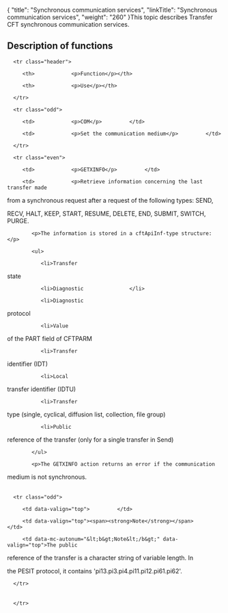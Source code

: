 {
    "title": "Synchronous  communication services",
    "linkTitle": "Synchronous communication services",
    "weight": "260"
}This topic describes Transfer CFT synchronous communication services.

## Description of functions

<table data-cellspacing="0">
   <thead>
      <tr class="header">
         <th>            <p>Function</p></th>
         <th>            <p>Use</p></th>
      </tr>
   </thead>
   <tbody>
      <tr class="odd">
         <td>            <p>COM</p>         </td>
         <td>            <p>Set the communication medium</p>         </td>
      </tr>
      <tr class="even">
         <td>            <p>GETXINFO</p>         </td>
         <td>            <p>Retrieve information concerning the last transfer made
from a synchronous request after a request of the following types: SEND,
RECV, HALT, KEEP, START, RESUME, DELETE, END, SUBMIT, SWITCH, PURGE.</p>
            <p>The information is stored in a cftApiInf-type structure:</p>
            <ul>
               <li>Transfer
state               </li>
               <li>Diagnostic               </li>
               <li>Diagnostic
protocol               </li>
               <li>Value
of the PART field of CFTPARM               </li>
               <li>Transfer
identifier (IDT)               </li>
               <li>Local
transfer identifier (IDTU)               </li>
               <li>Transfer
type (single, cyclical, diffusion list, collection, file group)               </li>
               <li>Public
reference of the transfer (only for a single transfer in Send)               </li>
            </ul>
            <p>The GETXINFO action returns an error if the communication
medium is not synchronous.</p>
<table data-cellpadding="0" data-cellspacing="0">
   <tbody>
      <tr class="odd">
         <td data-valign="top">         </td>
         <td data-valign="top"><span><strong>Note</strong></span>         </td>
         <td data-mc-autonum="&lt;b&gt;Note&lt;/b&gt;" data-valign="top">The public
reference of the transfer is a character string of variable length. In
the PESIT protocol, it contains 'pi13.pi3.pi4.pi11.pi12.pi61.pi62'.         </td>
      </tr>
   </tbody>
</table>         </td>
      </tr>
   </tbody>
</table>
